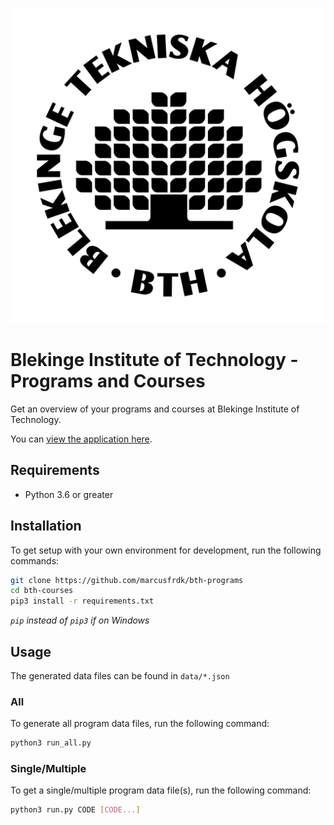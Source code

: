 <p align=center><img src="./assets/bth-logo.png" /></p>

# Blekinge Institute of Technology - Programs and Courses

Get an overview of your programs and courses at Blekinge Institute of Technology.

You can [view the application here](https://bth.marcusfredriksson.com).

## Requirements

- Python 3.6 or greater

## Installation

To get setup with your own environment for development, run the following commands:

```bash
git clone https://github.com/marcusfrdk/bth-programs
cd bth-courses
pip3 install -r requirements.txt
```

_`pip` instead of `pip3` if on Windows_

## Usage

The generated data files can be found in `data/*.json`

### All

To generate all program data files, run the following command:

```bash
python3 run_all.py
```

### Single/Multiple

To get a single/multiple program data file(s), run the following command:

```bash
python3 run.py CODE [CODE...]
```
